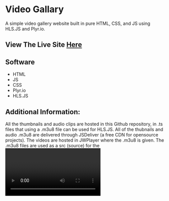 # Video Gallary

A simple video gallery website built in pure HTML, CSS, and JS using HLS.JS and Plyr.io.

## View The Live Site [Here](https://jackjona123.github.io/video-gallery/)

## Software

- HTML
- JS
- CSS
- Plyr.io
- HLS.JS

## Additional Information:

All the thumbnails and audio clips are hosted in this Github repository, in .ts files that using a .m3u8 file can be used for HLS.JS. All of the thubnails and audio .m3u8 are delivered through JSDeliver (a free CDN for opensource projects). The videos are hosted in JWPlayer where the .m3u8 is given. The .m3u8 files are used as a src (source) for the <video> and <audio> html tags.